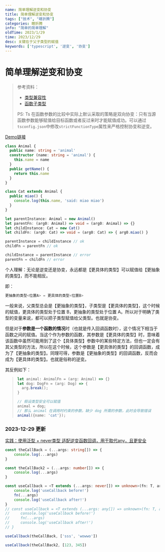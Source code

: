 ```yaml
---
name: 简单理解逆变和协变
title: 简单理解逆变和协变
tags: ["技术", "瞎折腾"]
categories: 瞎折腾
info: "简单的简单理解"
oldTime: 2023/1/29
time: 2023/12/29
desc: 关键在于父子类型的赋值
keywords: ['typescript', '逆变', '协变']
---
```


# 简单理解逆变和协变

> 参考资料：
>
> - [类型兼容性](https://juejin.cn/post/6994102811218673700#heading-2)
> - [函数子类型](https://juejin.cn/post/6844904037922373639#heading-15)
>
> PS: Ts 在函数参数的比较中实际上默认采取的策略是双向协变：只有当源函数参数能够赋值给目标函数或者反过来时才能赋值成功。可以通过`tsconfig.json`中修改`strictFunctionType`属性来严格控制协变和逆变。

[Demo链接](https://www.typescriptlang.org/play?#code/MYGwhgzhAECCB2BLAtmE0DeAoa0AOArgEYiLDTxjICmAXNBAC4BOi8A5tALzQDkYSVCF45owAPbwmzAsEbjm0ABSUa9aW049+gtLwCUmUbkYALRBAB0q6twpVqogL6jCJMtHbVGAOQdLDbFxcZm8CZnhoMwtrB2csFyxQSBgAYTBGaGoAD0ZqeAATGAQUNCNcN1JyZEQwcQDy4IkpcRBqSxBxdiVoqxsAGj4IMEQC+hq66AnxA3jEtsy8MFD4RgBJKUYBYDo4XXQeeGoAdz3SkACsBfxl-MYAMXh6JWX2AAZ6EqFDLgA+aAAbuJRnYXsx3p99j9-hgXNdgOYQAUNkxtrt0plDidoBjLvDEQVHs9Xh8cRloYDgQVQST6BiKRhoCTLNMGoklit1ps0XYEYgkSitvAdtAAPSi6DiADWSQJjzsHLu8vFkplsv5yO5wtsPEVq0FPJV1GYzAUWD1D0iPD5SOVEuNpuYWGdQA)

```typescript
class Animal {
  public name: string = 'animal'
  constructor (name: string = 'animal') {
    this.name = name
  }
  public getName() {
    return this.name
  }
}

class Cat extends Animal {
  public miao() {
    console.log(this.name, 'said: miao miao')
  }
}

let parentInstance: Animal = new Animal()
let parentFn: (arg0: Animal) => void = (arg0: Animal) => {}
let childInstance: Cat = new Cat()
let childFn: (arg0: Cat) => void = (arg0: Cat) => { arg0.miao() }

parentInstance = childInstance // ok
childFn = parentFn // ok

childInstance = parentInstance // error
parentFn = childFn // error
```



个人理解：无论是逆变还是协变，永远都是【更具体的类型】可以赋值给【更抽象的类型】，而不能相反。

即：

```typescript
更抽象的类型<位置A> = 更具体的类型<位置B>
```

一般来说，父类型总会是【更抽象的类型】，子类型是【更具体的类型】，这个时候的赋值，更具体的类型处于位置 B，更抽象的类型处于位置 A。所以对于明确了类型的变量来说，都可以把子类型赋值给父类型。也就是协变。

但是对于**参数是一个函数的情况**时（也就是传入回调函数时），这个情况下相当于函数之间的赋值。当这个作为参数的函数，其参数是【更具体的类型】时，意味着该函数中虽然可能用到了这个【具体类型】参数中的某些特定方法，但也一定会有其父类型的方法，所以在这个时候，这个参数是【更具体的类型】的回调函数，成为了【更抽象的类型】。同理可得，参数是【更抽象的类型】的回调函数，反而会成为【更具体的类型】。也就是俗称的逆变。



其反例如下：

> ```typescript
> let animal: AnimalFn = (arg: Animal) => {}
> let dog: DogFn = (arg: Dog) => {
>   arg.break();
> }
> 
> // 假设类型安全可以赋值
> animal = dog;
> // 那么 animal 在调用时约束的参数，缺少 dog 所需的参数，此时会导致错误
> animal({name: 'cat'});
> ```

### 2023-12-29 更新

[实践：使用泛型 + never类型 适配逆变函数回调，用于取代any，且更安全](https://www.typescriptlang.org/play?#code/MYewdgzgLgBFAWBTAwgQwDboEKuAaxgF4YAKAOgtQCcBzCALhmioEswaBtAXQEoiA+GAG8AUDHExQkEOkRl0IGuUq0IPEQF8RIqdDhI0mHPgBMRUhTLU6jMAFcAtgCNEVbn0KDREyeAgy5BSVLazVNbV1YOwgUDHQnXAJiAB4AFRhEAA8oRDAAEwgLFRsYMEQAN1d3ARg7MDwwEAB3MH4SADMwRlSAGhhQxgAFalQHRByqCDT+Dy8xCV0A+UUSAHJo2MwE-BgXdpAqRABCVfUfTuUrVTOFvyWgtY3DeMT+9omT9S0Aem-fSCiMWe2ySMDSGWyuQKRSuJVQYAAntVPLV6o0Wm1Ot0+gMYMMqKNxq4pqkZjVRL8fP9-LJlkp1kC4iDdoh9odPiJKecwJdQuoubdpLSHgzNi8dqh3q4OZStCInkzEiQEGLjHg+hxVhBtas+qsms0DateNoFVslSrnmqTBqAIwmADMfQdABYAKwmoA)

```typescript
const theCallBack = (...args: string[]) => {
    console.log(...args)
}

const theCallBack2 = (...args: number[]) => {
    console.log(...args)
}

const useCallback = <T extends (...args: never[]) => unknown>(fn: T, args: Parameters<T>) => {
    console.log('useCallback before!')
    fn(...args)
    console.log('useCallback after!')
}
// const useCallback = <T extends (...args: any[]) => unknown>(fn: T, args: Parameters<T>) => {
//     console.log('useCallback before!')
//     fn(...args)
//     console.log('useCallback after!')
// }

useCallback(theCallBack, ['sss', 'wowwo'])

useCallback(theCallBack2, [123, 345])
```

